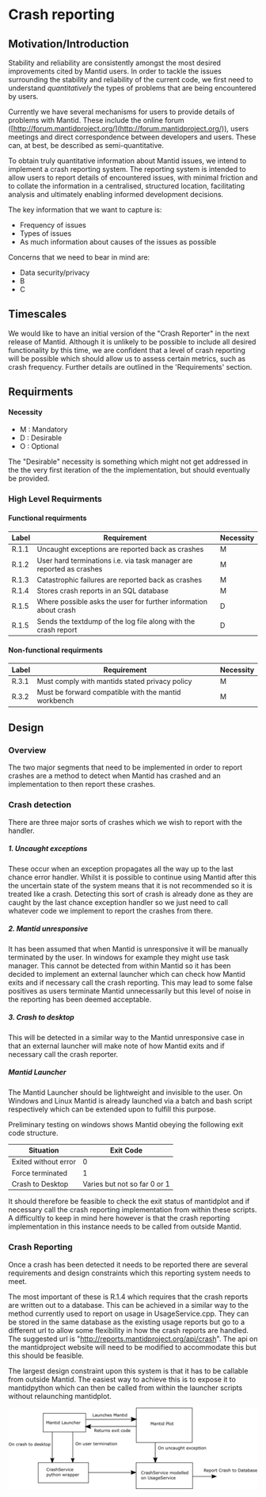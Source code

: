 # Crash reporting

## Motivation/Introduction

Stability and reliability are consistently amongst the most desired improvements cited by Mantid users. In order to tackle the issues surrounding the stability and reliability of the current code, we first need to understand *quantitatively* the types of problems that are being encountered by users. 

Currently we have several mechanisms for users to provide details of problems with Mantid. These include the online forum ([http://forum.mantidproject.org/](http://forum.mantidproject.org/)), users meetings and direct correspondence between developers and users. These can, at best, be described as semi-quantitative.

To obtain truly quantitative information about Mantid issues, we intend to implement a crash reporting system. The reporting system is intended to allow users to report details of encountered issues, with minimal friction and to collate the information in a centralised, structured location, facilitating analysis and ultimately enabling informed development decisions. 

The key information that we want to capture is:

* Frequency of issues
* Types of issues
* As much information about causes of the issues as possible

Concerns that we need to bear in mind are:

* Data security/privacy
* B
* C

## Timescales

We would like to have an initial version of the "Crash Reporter" in the next release of Mantid. Although it is unlikely to be possible to include all desired functionality by this time, we are confident that a level of crash reporting will be possible which should allow us to assess certain metrics, such as crash frequency. Further details are outlined in the 'Requirements' section.

## Requirments

#### Necessity

* M : Mandatory
* D : Desirable
* O : Optional

The "Desirable" necessity is something which might not get addressed in the
the very first iteration of the the implementation, but should eventually be
provided.

### High Level Requirments

#### Functional requirments

 Label  | Requirement    |   Necessity |
|--------|----------------|-------------|
| R.1.1  | Uncaught exceptions are reported back as crashes  | M |
| R.1.2  | User hard terminations i.e. via task manager are reported as crashes | M |
| R.1.3  | Catastrophic failures are reported back as crashes | M |
| R.1.4  | Stores crash reports in an SQL database | M|
| R.1.5  | Where possible asks the user for further information about crash | D|
| R.1.5  | Sends the textdump of the log file along with the crash report | D|


#### Non-functional requirments 
Label  | Requirement    |   Necessity |
|--------|----------------|-------------|
| R.3.1  | Must comply with mantids stated privacy policy | M |
| R.3.2  | Must be forward compatible with the mantid workbench | M |

## Design

### Overview

The two major segments that need to be implemented in order to report crashes are a method to detect when Mantid has crashed and an implementation to then report these crashes. 

### Crash detection
There are three major sorts of crashes which we wish to report with the handler.  

##### 1. Uncaught exceptions

 These occur when an exception propagates all the way up to the last chance error handler. Whilst it is possible to continue using Mantid after this the uncertain state of the system means that it is not recommended so it is treated like a crash.
Detecting this sort of crash is already done as they are caught by the last chance exception handler so we just need to call whatever code we implement to report the crashes from there. 

##### 2. Mantid unresponsive 

It has been assumed that when Mantid is unresponsive it will be manually terminated by the user. In windows for example they might use task manager. This cannot be detected from within Mantid so it has been decided to implement an external launcher which can check how Mantid exits and if necessary call the crash reporting. This may lead to some false positives as users terminate Mantid unnecessarily but this level of noise in the reporting has been deemed acceptable.

##### 3. Crash to desktop

This will be detected in a similar way to the Mantid unresponsive case in that an external launcher will make note of how Mantid exits and if necessary call the crash reporter.  

##### Mantid Launcher

The Mantid Launcher should be lightweight and invisible to the user. On Windows and Linux Mantid is already launched via a batch and bash script respectively which can be extended upon to fulfill this purpose. 

Preliminary testing on windows shows Mantid obeying the following exit code structure.

Situation  | Exit Code   |  
|--------|----------------|
| Exited without error  | 0 | 
| Force terminated  | 1 |
| Crash to Desktop  | Varies but not so far 0 or 1|

It should therefore be feasible to check the exit status of mantidplot and if necessary call the crash reporting implementation from within these scripts. A difficultly to keep in mind here however is that the crash reporting implementation in this instance needs to be called from outside Mantid.

### Crash Reporting
Once a crash has been detected it needs to be reported  there are several requirements and design constraints which this reporting system needs to meet. 

The most important of these is R.1.4 which requires that the crash reports are written out to a database. This can be achieved in a similar way to the method currently used to report on usage in UsageService.cpp. They can be stored in the same database as the existing usage reports but go to a different url to allow some flexibility in how the crash reports are handled. The suggested url is "http://reports.mantidproject.org/api/crash". The api on the mantidproject website will need to be modified to accommodate this but this should be feasible. 

The largest design constraint upon this system is that it has to be callable from outside Mantid. The easiest way to achieve this is to expose it to mantidpython which can then be called from within the launcher scripts without relaunching mantidplot. 

![alt text](crashdesign.png "Simple design layout")


